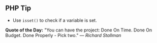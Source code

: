 ## PHP Tip
- Use `isset()` to check if a variable is set.  

**Quote of the Day:** "You can have the project: Done On Time. Done On Budget. Done Properly - Pick two." — *Richard Stallman*  
